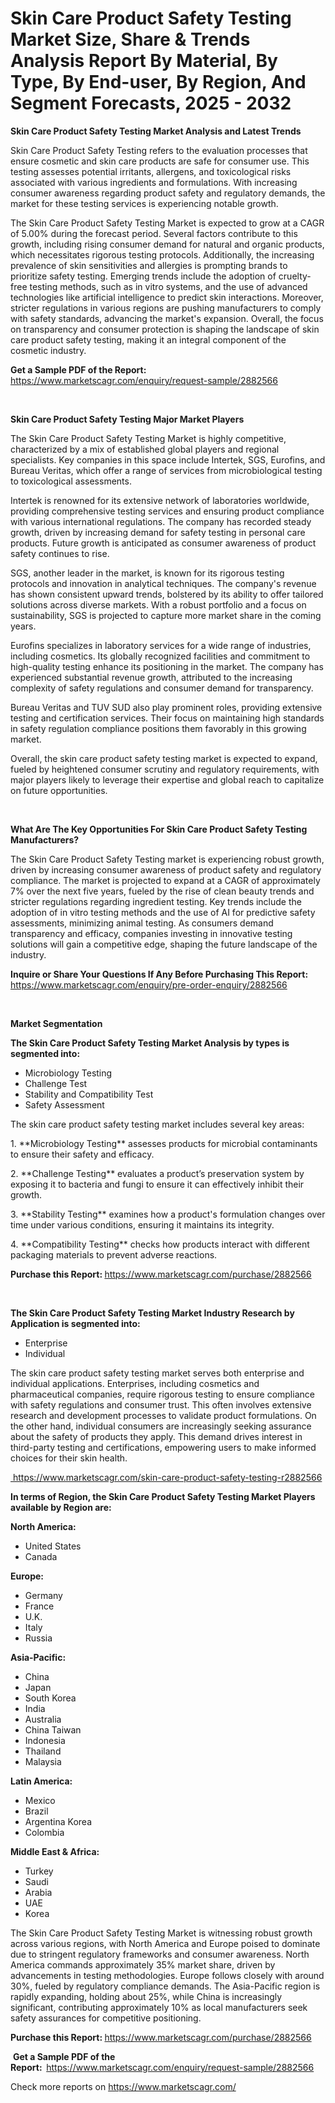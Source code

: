 <p><h1>Skin Care Product Safety Testing Market Size, Share & Trends Analysis Report By Material, By Type, By End-user, By Region, And Segment Forecasts, 2025 - 2032</h1></p><p><strong>Skin Care Product Safety Testing Market Analysis and Latest Trends</strong></p>
<p><p>Skin Care Product Safety Testing refers to the evaluation processes that ensure cosmetic and skin care products are safe for consumer use. This testing assesses potential irritants, allergens, and toxicological risks associated with various ingredients and formulations. With increasing consumer awareness regarding product safety and regulatory demands, the market for these testing services is experiencing notable growth.</p><p>The Skin Care Product Safety Testing Market is expected to grow at a CAGR of 5.00% during the forecast period. Several factors contribute to this growth, including rising consumer demand for natural and organic products, which necessitates rigorous testing protocols. Additionally, the increasing prevalence of skin sensitivities and allergies is prompting brands to prioritize safety testing. Emerging trends include the adoption of cruelty-free testing methods, such as in vitro systems, and the use of advanced technologies like artificial intelligence to predict skin interactions. Moreover, stricter regulations in various regions are pushing manufacturers to comply with safety standards, advancing the market's expansion. Overall, the focus on transparency and consumer protection is shaping the landscape of skin care product safety testing, making it an integral component of the cosmetic industry.</p></p>
<p><strong>Get a Sample PDF of the Report:&nbsp;</strong> <a href="https://www.marketscagr.com/enquiry/request-sample/2882566?utm_campaign=1126&utm_medium=2&utm_source=Github&utm_content=ia&utm_term=13032025&utm_id=skin-care-product-safety-testing">https://www.marketscagr.com/enquiry/request-sample/2882566</a></p>
<p>&nbsp;</p>
<p><strong>Skin Care Product Safety Testing Major Market Players</strong></p>
<p><p>The Skin Care Product Safety Testing Market is highly competitive, characterized by a mix of established global players and regional specialists. Key companies in this space include Intertek, SGS, Eurofins, and Bureau Veritas, which offer a range of services from microbiological testing to toxicological assessments.</p><p>Intertek is renowned for its extensive network of laboratories worldwide, providing comprehensive testing services and ensuring product compliance with various international regulations. The company has recorded steady growth, driven by increasing demand for safety testing in personal care products. Future growth is anticipated as consumer awareness of product safety continues to rise.</p><p>SGS, another leader in the market, is known for its rigorous testing protocols and innovation in analytical techniques. The company's revenue has shown consistent upward trends, bolstered by its ability to offer tailored solutions across diverse markets. With a robust portfolio and a focus on sustainability, SGS is projected to capture more market share in the coming years.</p><p>Eurofins specializes in laboratory services for a wide range of industries, including cosmetics. Its globally recognized facilities and commitment to high-quality testing enhance its positioning in the market. The company has experienced substantial revenue growth, attributed to the increasing complexity of safety regulations and consumer demand for transparency.</p><p>Bureau Veritas and TUV SUD also play prominent roles, providing extensive testing and certification services. Their focus on maintaining high standards in safety regulation compliance positions them favorably in this growing market.</p><p>Overall, the skin care product safety testing market is expected to expand, fueled by heightened consumer scrutiny and regulatory requirements, with major players likely to leverage their expertise and global reach to capitalize on future opportunities.</p></p>
<p>&nbsp;</p>
<p><strong>What Are The Key Opportunities For Skin Care Product Safety Testing Manufacturers?</strong></p>
<p><p>The Skin Care Product Safety Testing market is experiencing robust growth, driven by increasing consumer awareness of product safety and regulatory compliance. The market is projected to expand at a CAGR of approximately 7% over the next five years, fueled by the rise of clean beauty trends and stricter regulations regarding ingredient testing. Key trends include the adoption of in vitro testing methods and the use of AI for predictive safety assessments, minimizing animal testing. As consumers demand transparency and efficacy, companies investing in innovative testing solutions will gain a competitive edge, shaping the future landscape of the industry.</p></p>
<p><strong>Inquire or Share Your Questions If Any Before Purchasing This Report:</strong> <a href="https://www.marketscagr.com/enquiry/pre-order-enquiry/2882566?utm_campaign=1126&utm_medium=2&utm_source=Github&utm_content=ia&utm_term=13032025&utm_id=skin-care-product-safety-testing">https://www.marketscagr.com/enquiry/pre-order-enquiry/2882566</a></p>
<p>&nbsp;</p>
<p><strong>Market Segmentation</strong></p>
<p><strong>The Skin Care Product Safety Testing Market Analysis by types is segmented into:</strong></p>
<p><ul><li>Microbiology Testing</li><li>Challenge Test</li><li>Stability and Compatibility Test</li><li>Safety Assessment</li></ul></p>
<p><p>The skin care product safety testing market includes several key areas: </p><p>1. **Microbiology Testing** assesses products for microbial contaminants to ensure their safety and efficacy.</p><p>2. **Challenge Testing** evaluates a product’s preservation system by exposing it to bacteria and fungi to ensure it can effectively inhibit their growth.</p><p>3. **Stability Testing** examines how a product's formulation changes over time under various conditions, ensuring it maintains its integrity.</p><p>4. **Compatibility Testing** checks how products interact with different packaging materials to prevent adverse reactions.</p></p>
<p><strong>Purchase this Report:&nbsp;</strong><a href="https://www.marketscagr.com/purchase/2882566?utm_campaign=1126&utm_medium=2&utm_source=Github&utm_content=ia&utm_term=13032025&utm_id=skin-care-product-safety-testing">https://www.marketscagr.com/purchase/2882566</a></p>
<p>&nbsp;</p>
<p><strong>The Skin Care Product Safety Testing Market Industry Research by Application is segmented into:</strong></p>
<p><ul><li>Enterprise</li><li>Individual</li></ul></p>
<p><p>The skin care product safety testing market serves both enterprise and individual applications. Enterprises, including cosmetics and pharmaceutical companies, require rigorous testing to ensure compliance with safety regulations and consumer trust. This often involves extensive research and development processes to validate product formulations. On the other hand, individual consumers are increasingly seeking assurance about the safety of products they apply. This demand drives interest in third-party testing and certifications, empowering users to make informed choices for their skin health.</p></p>
<p><a href="https://www.marketscagr.com/skin-care-product-safety-testing-r2882566?utm_campaign=1126&utm_medium=2&utm_source=Github&utm_content=ia&utm_term=13032025&utm_id=skin-care-product-safety-testing">&nbsp;https://www.marketscagr.com/skin-care-product-safety-testing-r2882566</a></p>
<p><strong>In terms of Region, the Skin Care Product Safety Testing Market Players available by Region are:</strong></p>
<p>
    <p> <strong> North America: </strong>
        <ul>
            <li>United States</li>
            <li>Canada</li>
        </ul>
        </p> 
    <p> <strong> Europe: </strong>
        <ul>
            <li>Germany</li>
            <li>France</li>
            <li>U.K.</li>
            <li>Italy</li>
            <li>Russia</li>
        </ul>
        </p> 
    <p> <strong> Asia-Pacific: </strong>
        <ul>
            <li>China</li>
            <li>Japan</li>
            <li>South Korea</li>
            <li>India</li>
            <li>Australia</li>
            <li>China Taiwan</li>
            <li>Indonesia</li>
            <li>Thailand</li>
            <li>Malaysia</li>
        </ul>
        </p> 
    <p> <strong> Latin America: </strong>
        <ul>
            <li>Mexico</li>
            <li>Brazil</li>
            <li>Argentina Korea</li>
            <li>Colombia</li>
        </ul>
        </p> 
    <p> <strong> Middle East & Africa: </strong>
        <ul>
            <li>Turkey</li>
            <li>Saudi</li>
            <li>Arabia</li>
            <li>UAE</li>
            <li>Korea</li>
        </ul>
    </p>
    </p>
<p><p>The Skin Care Product Safety Testing Market is witnessing robust growth across various regions, with North America and Europe poised to dominate due to stringent regulatory frameworks and consumer awareness. North America commands approximately 35% market share, driven by advancements in testing methodologies. Europe follows closely with around 30%, fueled by regulatory compliance demands. The Asia-Pacific region is rapidly expanding, holding about 25%, while China is increasingly significant, contributing approximately 10% as local manufacturers seek safety assurances for competitive positioning.</p></p>
<p><strong>Purchase this Report: </strong><a href="https://www.marketscagr.com/purchase/2882566?utm_campaign=1126&utm_medium=2&utm_source=Github&utm_content=ia&utm_term=13032025&utm_id=skin-care-product-safety-testing">https://www.marketscagr.com/purchase/2882566</a></p>
<p>&nbsp;<strong>Get a Sample PDF of the Report:&nbsp;&nbsp;</strong><a href="https://www.marketscagr.com/enquiry/request-sample/2882566?utm_campaign=1126&utm_medium=2&utm_source=Github&utm_content=ia&utm_term=13032025&utm_id=skin-care-product-safety-testing">https://www.marketscagr.com/enquiry/request-sample/2882566</a></p>
<p><strong></strong></p>
<p>Check more reports on <a href="https://www.marketscagr.com/?utm_campaign=1126&utm_medium=2&utm_source=Github&utm_content=ia&utm_term=13032025&utm_id=skin-care-product-safety-testing">https://www.marketscagr.com/</a></p>